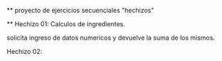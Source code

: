 ** proyecto de ejercicios secuenciales "hechizos"

** Hechizo 01: Calculos de ingredientes.

solicita ingreso de datos numericos y devuelve la suma de los mismos.

Hechizo 02:
